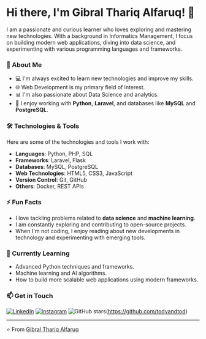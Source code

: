 # Hi there, I'm Gibral Thariq Alfaruq! 👋

I am a passionate and curious learner who loves exploring and mastering new technologies. With a background in Informatics Management, I focus on building modern web applications, diving into data science, and experimenting with various programming languages and frameworks.

### 🚀 About Me
- 💻 I'm always excited to learn new technologies and improve my skills.
- 🌐 Web Development is my primary field of interest.
- 📊 I'm also passionate about Data Science and analytics.
- 🔧 I enjoy working with **Python**, **Laravel**, and databases like **MySQL** and **PostgreSQL**.

### 🛠️ Technologies & Tools
Here are some of the technologies and tools I work with:

- **Languages**: Python, PHP, SQL
- **Frameworks**: Laravel, Flask
- **Databases**: MySQL, PostgreSQL
- **Web Technologies**: HTML5, CSS3, JavaScript
- **Version Control**: Git, GitHub
- **Others**: Docker, REST APIs

### ⚡️ Fun Facts
- I love tackling problems related to **data science** and **machine learning**.
- I am constantly exploring and contributing to open-source projects.
- When I'm not coding, I enjoy reading about new developments in technology and experimenting with emerging tools.

### 🌱 Currently Learning
- Advanced Python techniques and frameworks.
- Machine learning and AI algorithms.
- How to build more scalable web applications using modern frameworks.

### 📫 Get in Touch
[![LinkedIn](https://img.shields.io/badge/LinkedIn-0077B5?style=for-the-badge&logo=linkedin&logoColor=white)](https://www.linkedin.com/in/gibral-thariq-alfaruq-086280295/)
[![Instagram](https://img.shields.io/badge/Instagram-E4405F?style=for-the-badge&logo=instagram&logoColor=white)](https://www.instagram.com/thrzzr/)
![GitHub stars](https://img.shields.io/github/stars/your-username/your-repo?style=social)(https://github.com/todyandtod)

---

⭐️ From [Gibral Thariq Alfaruq](https://github.com/todyandtod)
